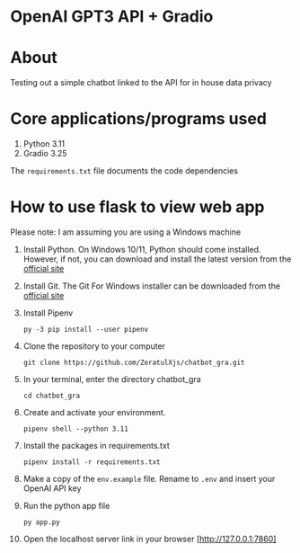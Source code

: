 # OpenAI GPT3 API + Gradio

# About
Testing out a simple chatbot linked to the API for in house data privacy

# Core applications/programs used 
1. Python 3.11
2. Gradio 3.25

The `requirements.txt` file documents the code dependencies

# How to use flask to view web app
Please note: I am assuming you are using a Windows machine

1. Install Python.
    On Windows 10/11, Python should come installed. 
    However, if not, you can download and install the latest version from the [official site](https://www.python.org/downloads/windows/)  
    
2. Install Git.
    The Git For Windows installer can be downloaded from the [official site](https://git-scm.com/download/win)
    
3. Install Pipenv

    ```
    py -3 pip install --user pipenv
    ```

4. Clone the repository to your computer

    ```
    git clone https://github.com/ZeratulXjs/chatbot_gra.git
    ```
5. In your terminal, enter the directory chatbot_gra

    ```
    cd chatbot_gra
    ```
6. Create and activate your environment. 

    ```
    pipenv shell --python 3.11
    ```
7. Install the packages in requirements.txt

    ``` 
    pipenv install -r requirements.txt 
    ```

8. Make a copy of the ```env.example``` file. 
    Rename to ```.env``` and insert your OpenAI API key

9. Run the python app file

    ```py app.py ```
  
10. Open the localhost server link in your browser 
    [http://127.0.0.1:7860]



